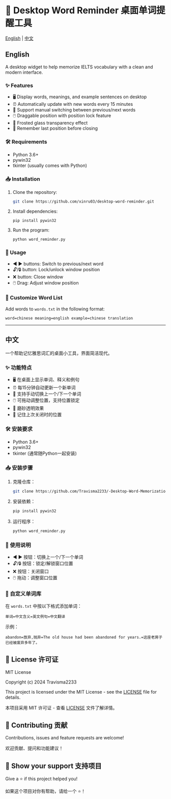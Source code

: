 # 🎯 Desktop Word Reminder 桌面单词提醒工具

[English](#english) | [中文](#中文)

## English

A desktop widget to help memorize IELTS vocabulary with a clean and modern interface.

### ✨ Features

* 🖥️ Display words, meanings, and example sentences on desktop
* ⏰ Automatically update with new words every 15 minutes
* 🔄 Support manual switching between previous/next words
* 🖱️ Draggable position with position lock feature
* 🌈 Frosted glass transparency effect
* 💾 Remember last position before closing

### 🛠️ Requirements

* Python 3.6+
* pywin32
* tkinter (usually comes with Python)

### 📥 Installation

1. Clone the repository:
   ```bash
   git clone https://github.com/xinru03/desktop-word-reminder.git
   ```

2. Install dependencies:
   ```bash
   pip install pywin32
   ```

3. Run the program:
   ```bash
   python word_reminder.py
   ```

### 📖 Usage

* ◀ ▶ buttons: Switch to previous/next word
* 🔓/🔒 button: Lock/unlock window position
* ❌ button: Close window
* 🖱️ Drag: Adjust window position

### 📝 Customize Word List

Add words to `words.txt` in the following format:
```
word=chinese meaning=english example=chinese translation
```

---

## 中文

一个帮助记忆雅思词汇的桌面小工具，界面简洁现代。

### ✨ 功能特点

* 🖥️ 在桌面上显示单词、释义和例句
* ⏰ 每15分钟自动更新一个新单词
* 🔄 支持手动切换上一个/下一个单词
* 🖱️ 可拖动调整位置，支持位置锁定
* 🌈 磨砂透明效果
* 💾 记住上次关闭时的位置

### 🛠️ 安装要求

* Python 3.6+
* pywin32
* tkinter (通常随Python一起安装)

### 📥 安装步骤

1. 克隆仓库：
   ```bash
   git clone https://github.com/Travisma2233/-Desktop-Word-Memorization-.git
   ```

2. 安装依赖：
   ```bash
   pip install pywin32
   ```

3. 运行程序：
   ```bash
   python word_reminder.py
   ```

### 📖 使用说明

* ◀ ▶ 按钮：切换上一个/下一个单词
* 🔓/🔒 按钮：锁定/解锁窗口位置
* ❌ 按钮：关闭窗口
* 🖱️ 拖动：调整窗口位置

### 📝 自定义单词库

在 `words.txt` 中按以下格式添加单词：
```
单词=中文含义=英文例句=中文翻译
```

示例：
```
abandon=放弃,抛弃=The old house had been abandoned for years.=这座老房子已经被废弃多年了。
```

## 📄 License 许可证

MIT License

Copyright (c) 2024 Travisma2233

This project is licensed under the MIT License - see the [LICENSE](LICENSE) file for details.

本项目采用 MIT 许可证 - 查看 [LICENSE](LICENSE) 文件了解详情。

## 🤝 Contributing 贡献

Contributions, issues and feature requests are welcome!

欢迎贡献、提问和功能建议！

## 🌟 Show your support 支持项目

Give a ⭐️ if this project helped you!

如果这个项目对你有帮助，请给一个 ⭐️！
